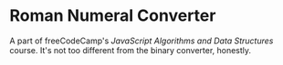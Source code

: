 # Roman Numeral Converter

A part of freeCodeCamp's *JavaScript Algorithms and Data Structures* course. It's not too different from the binary converter, honestly.